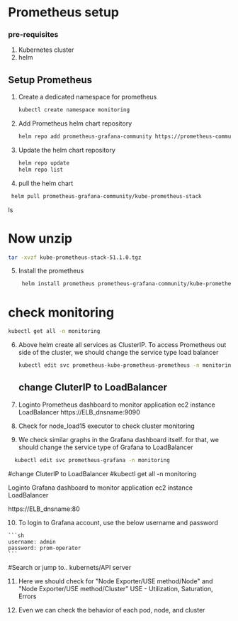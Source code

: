 # Prometheus setup
### pre-requisites
1. Kubernetes cluster
2. helm

## Setup Prometheus

1. Create a dedicated namespace for prometheus 
   ```sh
   kubectl create namespace monitoring
   ```

2. Add Prometheus helm chart repository
   ```sh
   helm repo add prometheus-grafana-community https://prometheus-community.github.io/helm-charts 
   ```

3. Update the helm chart repository
   ```sh
   helm repo update
   helm repo list
   ```

4. pull the helm chart

 ```sh
  helm pull prometheus-grafana-community/kube-prometheus-stack
 ```

ls
       
# Now unzip
```sh
tar -xvzf kube-prometheus-stack-51.1.0.tgz
```

5. Install the prometheus

   ```sh
    helm install prometheus prometheus-grafana-community/kube-prometheus-stack --namespace monitoring
   ```
   
# check monitoring
```sh
kubectl get all -n monitoring
```

6. Above helm create all services as ClusterIP. To access Prometheus out side of the cluster, we should change the service type load balancer
   ```sh 
   kubectl edit svc prometheus-kube-prometheus-prometheus -n monitoring 
   ```
   
   ## change CluterIP to LoadBalancer

7. Loginto Prometheus dashboard to monitor application ec2 instance LoadBalancer
   https://ELB_dnsname:9090


8. Check for node_load15 executor to check cluster monitoring 


9. We check similar graphs in the Grafana dashboard itself. for that, we should change the service type of Grafana to LoadBalancer

```sh 
  kubectl edit svc prometheus-grafana -n monitoring
```

#change CluterIP to LoadBalancer
#kubectl get all -n monitoring


Loginto Grafana dashboard to monitor application ec2 instance LoadBalancer

   https://ELB_dnsname:80

10.  To login to Grafana account, use the below username and password 

    ```sh
    username: admin
    password: prom-operator
    ```

#Search or jump to..  kubernets/API server


11. Here we should check for "Node Exporter/USE method/Node" and "Node Exporter/USE method/Cluster"
    USE - Utilization, Saturation, Errors

   
12. Even we can check the behavior of each pod, node, and cluster 
